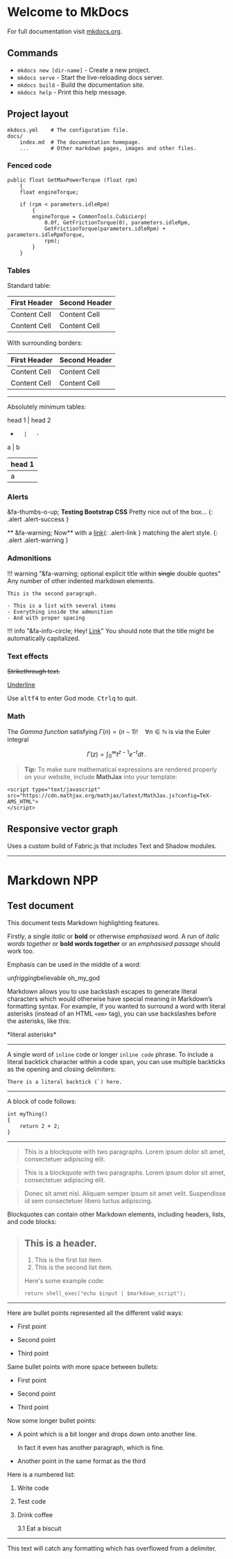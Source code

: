 # Welcome to MkDocs

For full documentation visit [mkdocs.org](http://mkdocs.org).

## Commands

* `mkdocs new [dir-name]` - Create a new project.
* `mkdocs serve` - Start the live-reloading docs server.
* `mkdocs build` - Build the documentation site.
* `mkdocs help` - Print this help message.

## Project layout

    mkdocs.yml    # The configuration file.
    docs/
        index.md  # The documentation homepage.
        ...       # Other markdown pages, images and other files.

### Fenced code

```
public float GetMaxPowerTorque (float rpm)
	{
	float engineTorque;

	if (rpm < parameters.idleRpm)
		{
		engineTorque = CommonTools.CubicLerp(
			0.0f, GetFrictionTorque(0), parameters.idleRpm,
			GetFrictionTorque(parameters.idleRpm) + parameters.idleRpmTorque,
			rpm);
		}
	}
```

### Tables

Standard table:

First Header  | Second Header
------------- | -------------
Content Cell  | Content Cell
Content Cell  | Content Cell

With surrounding borders:

| First Header  | Second Header |
| ------------- | ------------- |
| Content Cell  | Content Cell  |
| Content Cell  | Content Cell  |

***

Absolutely minimum tables:

head 1 	| 	head 2
-		|	-
a		|	b

|head 1|
|-|
|a|

### Alerts

&fa-thumbs-o-up; **Testing Bootstrap CSS** Pretty nice out of the box...
{: .alert .alert-success }

** &fa-warning; Now** with a [link](#){: .alert-link } matching the alert style.
{: .alert .alert-warning }

### Admonitions

!!! warning "&fa-warning; optional explicit title within <del>single</del> double quotes"
    Any number of other indented markdown elements.

    This is the second paragraph.

	- This is a list with several items
	- Everything inside the admonition
	- And with proper spacing

!!! info "&fa-info-circle; Hey! [Link](#)"
    You should note that the title might be automatically capitalized.

### Text effects

<del>Strikethrough text.</del>

<u>Underline</u>

Use <kbd>alt</kbd><kbd>f4</kbd> to enter God mode. <kbd>Ctrl</kbd><kbd>q</kbd> to quit.

### Math

The *Gamma function* satisfying $\Gamma(n) = (n-1)!\quad\forall n\in\mathbb N$ is via the Euler integral

$$
\Gamma(z) = \int_0^\infty t^{z-1}e^{-t}dt\,.
$$

> **Tip:** To make sure mathematical expressions are rendered properly on your website, include **MathJax** into your template:

```
<script type="text/javascript" src="https://cdn.mathjax.org/mathjax/latest/MathJax.js?config=TeX-AMS_HTML">
</script>
```

## Responsive vector graph

Uses a custom build of Fabric.js that includes Text and Shadow modules.

<canvas id="c" class="img-responsive" width="500px" height="300px">
</canvas>
<script type="text/javascript">
	window.onload = function()
	{
		var canvas = new fabric.StaticCanvas('c');
		$('#c').css("height", "auto");

		canvas.add(
			new fabric.Rect({ top: 0, left: 0, width: 100, height: 100, fill: '#f55' }),
			new fabric.Circle({ top: 0, left: 450, radius: 50, fill: 'green' }),
			new fabric.Triangle({ top: 200, left: 200, width: 100, height: 100, fill: 'yellow' })
		);
	};
</script>

----

# Markdown NPP

## Test document

This document tests Markdown highlighting features.

Firstly, a single *italic* or **bold** or otherwise _emphasised_ word.
A run of *italic words together* or **bold words together** or an _emphasised passage_ should work too.

Emphasis can be used in the middle of a word:

un*frigging*believable  oh_my_god

Markdown allows you to use backslash escapes to generate literal characters which would otherwise have special meaning in Markdown’s formatting syntax. For example, if you wanted to surround a word with literal asterisks (instead of an HTML `<em>` tag), you can use backslashes before the asterisks, like this:

\*literal asterisks\*

----

A single word of `inline` code or longer `inline code` phrase.
To include a literal backtick character within a code span,
you can use multiple backticks as the opening and closing delimiters:

``There is a literal backtick (`) here.``

----

A block of code follows:

	int myThing()
	{
		return 2 + 2;
	}

----

> This is a blockquote with two paragraphs. Lorem ipsum dolor sit amet,
> consectetuer adipiscing elit.

> This is a blockquote with two paragraphs. Lorem ipsum dolor sit amet,
consectetuer adipiscing elit.

> Donec sit amet nisl. Aliquam semper ipsum sit amet velit. Suspendisse
id sem consectetuer libero luctus adipiscing.

Blockquotes can contain other Markdown elements, including headers, lists, and code blocks:

> ## This is a header.
>
> 1.   This is the first list item.
> 2.   This is the second list item.
>
> Here's some example code:
>
>     return shell_exec("echo $input | $markdown_script");

----

Here are bullet points represented all the different valid ways:

* First point
+ Second point
- Third point

Same bullet points with more space between bullets:

* First point

+ Second point

- Third point

Now some longer bullet points:

- 	A point which is a bit longer and
	drops down onto another line.

	In fact it even has another paragraph, which is fine.

-	Another point in the same format as the third

Here is a numbered list:

1. Write code
2. Test code
3. Drink coffee

	3.1 Eat a biscuit

----

This text will catch any formatting which has overflowed from a delimiter.